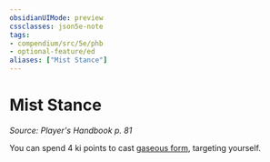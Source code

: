 ```yaml
---
obsidianUIMode: preview
cssclasses: json5e-note
tags:
- compendium/src/5e/phb
- optional-feature/ed
aliases: ["Mist Stance"]
---
```

# Mist Stance
*Source: Player's Handbook p. 81* 

You can spend 4 ki points to cast [gaseous form](../spells/gaseous-form.md#), targeting yourself.